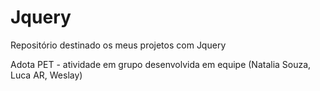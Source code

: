 # Jquery
 Repositório destinado os meus projetos com Jquery
 
 Adota PET - atividade em grupo desenvolvida em equipe (Natalia Souza, Luca AR, Weslay)
